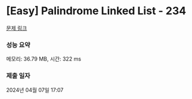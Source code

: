 # [Easy] Palindrome Linked List - 234

[문제 링크](https://leetcode.com/problems/palindrome-linked-list/) 

### 성능 요약

메모리: 36.79 MB, 시간: 322 ms

### 제출 일자

2024년 04월 07일 17:07
